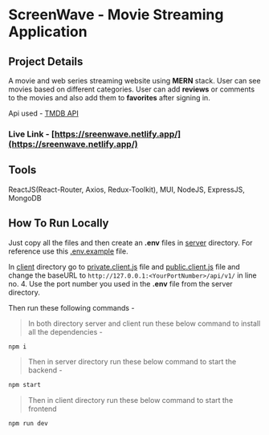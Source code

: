 # ScreenWave - Movie Streaming Application

## Project Details

A movie and web series streaming website using **MERN** stack. User can see movies based on different categories. User can add **reviews** or comments to the movies and also add them to **favorites** after signing in.

Api used - [TMDB API](https://developer.themoviedb.org/reference/intro/getting-started)

### Live Link - [https://sreenwave.netlify.app/](https://sreenwave.netlify.app/)

## Tools

ReactJS(React-Router, Axios, Redux-Toolkit), MUI, NodeJS, ExpressJS, MongoDB

## How To Run Locally

Just copy all the files and then create an **.env** files in [server](./server/) directory. For reference use this [.env.example](./server/) file.

In [client](./client/) directory go to [private.client.js](./client/src/api/client/private.client.js) file and [public.client.js](./client/src/api/client/public.client.js) file and change the baseURL to `http://127.0.0.1:<YourPortNumber>/api/v1/` in line no. 4. Use the port number you used in the **.env** file from the server directory.

Then run these following commands -

> In both directory server and client run these below command to install all the dependencies -

```bash
npm i
```

> Then in server directory run these below command to start the backend -

```bash
npm start
```

> Then in client directory run these below command to start the frontend

```bash
npm run dev
```
